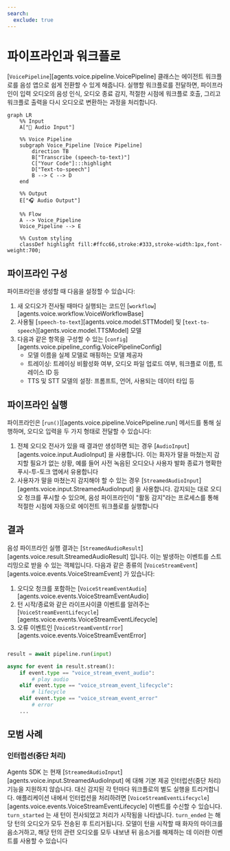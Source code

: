 ```yaml
---
search:
  exclude: true
---
```

# 파이프라인과 워크플로

[`VoicePipeline`][agents.voice.pipeline.VoicePipeline] 클래스는 에이전트 워크플로를 음성 앱으로 쉽게 전환할 수 있게 해줍니다. 실행할 워크플로를 전달하면, 파이프라인이 입력 오디오의 음성 인식, 오디오 종료 감지, 적절한 시점에 워크플로 호출, 그리고 워크플로 출력을 다시 오디오로 변환하는 과정을 처리합니다.

```mermaid
graph LR
    %% Input
    A["🎤 Audio Input"]

    %% Voice Pipeline
    subgraph Voice_Pipeline [Voice Pipeline]
        direction TB
        B["Transcribe (speech-to-text)"]
        C["Your Code"]:::highlight
        D["Text-to-speech"]
        B --> C --> D
    end

    %% Output
    E["🎧 Audio Output"]

    %% Flow
    A --> Voice_Pipeline
    Voice_Pipeline --> E

    %% Custom styling
    classDef highlight fill:#ffcc66,stroke:#333,stroke-width:1px,font-weight:700;

```

## 파이프라인 구성

파이프라인을 생성할 때 다음을 설정할 수 있습니다:

1. 새 오디오가 전사될 때마다 실행되는 코드인 [`workflow`][agents.voice.workflow.VoiceWorkflowBase]
2. 사용될 [`speech-to-text`][agents.voice.model.STTModel] 및 [`text-to-speech`][agents.voice.model.TTSModel] 모델
3. 다음과 같은 항목을 구성할 수 있는 [`config`][agents.voice.pipeline_config.VoicePipelineConfig]
    - 모델 이름을 실제 모델로 매핑하는 모델 제공자
    - 트레이싱: 트레이싱 비활성화 여부, 오디오 파일 업로드 여부, 워크플로 이름, 트레이스 ID 등
    - TTS 및 STT 모델의 설정: 프롬프트, 언어, 사용되는 데이터 타입 등

## 파이프라인 실행

파이프라인은 [`run()`][agents.voice.pipeline.VoicePipeline.run] 메서드를 통해 실행하며, 오디오 입력을 두 가지 형태로 전달할 수 있습니다:

1. 전체 오디오 전사가 있을 때 결과만 생성하면 되는 경우 [`AudioInput`][agents.voice.input.AudioInput] 을 사용합니다. 이는 화자가 말을 마쳤는지 감지할 필요가 없는 상황, 예를 들어 사전 녹음된 오디오나 사용자 발화 종료가 명확한 푸시-투-토크 앱에서 유용합니다
2. 사용자가 말을 마쳤는지 감지해야 할 수 있는 경우 [`StreamedAudioInput`][agents.voice.input.StreamedAudioInput] 을 사용합니다. 감지되는 대로 오디오 청크를 푸시할 수 있으며, 음성 파이프라인이 "활동 감지"라는 프로세스를 통해 적절한 시점에 자동으로 에이전트 워크플로를 실행합니다

## 결과

음성 파이프라인 실행 결과는 [`StreamedAudioResult`][agents.voice.result.StreamedAudioResult] 입니다. 이는 발생하는 이벤트를 스트리밍으로 받을 수 있는 객체입니다. 다음과 같은 종류의 [`VoiceStreamEvent`][agents.voice.events.VoiceStreamEvent] 가 있습니다:

1. 오디오 청크를 포함하는 [`VoiceStreamEventAudio`][agents.voice.events.VoiceStreamEventAudio]
2. 턴 시작/종료와 같은 라이프사이클 이벤트를 알려주는 [`VoiceStreamEventLifecycle`][agents.voice.events.VoiceStreamEventLifecycle]
3. 오류 이벤트인 [`VoiceStreamEventError`][agents.voice.events.VoiceStreamEventError]

```python

result = await pipeline.run(input)

async for event in result.stream():
    if event.type == "voice_stream_event_audio":
        # play audio
    elif event.type == "voice_stream_event_lifecycle":
        # lifecycle
    elif event.type == "voice_stream_event_error"
        # error
    ...
```

## 모범 사례

### 인터럽션(중단 처리)

Agents SDK 는 현재 [`StreamedAudioInput`][agents.voice.input.StreamedAudioInput] 에 대해 기본 제공 인터럽션(중단 처리) 기능을 지원하지 않습니다. 대신 감지된 각 턴마다 워크플로의 별도 실행을 트리거합니다. 애플리케이션 내에서 인터럽션을 처리하려면 [`VoiceStreamEventLifecycle`][agents.voice.events.VoiceStreamEventLifecycle] 이벤트를 수신할 수 있습니다. `turn_started` 는 새 턴이 전사되었고 처리가 시작됨을 나타냅니다. `turn_ended` 는 해당 턴의 오디오가 모두 전송된 후 트리거됩니다. 모델이 턴을 시작할 때 화자의 마이크를 음소거하고, 해당 턴의 관련 오디오를 모두 내보낸 뒤 음소거를 해제하는 데 이러한 이벤트를 사용할 수 있습니다